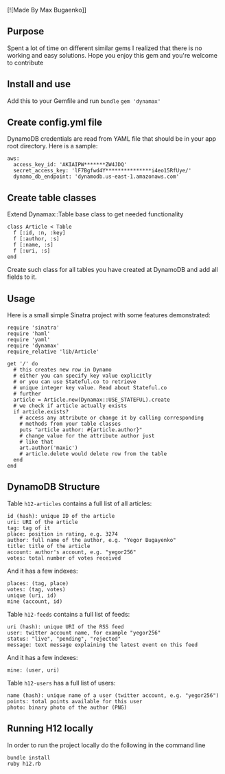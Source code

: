 [![Made By Max Bugaenko]]

## Purpose

Spent a lot of time on different similar gems I realized that there is no working
and easy solutions. Hope you enjoy this gem and you're welcome to contribute

## Install and use

Add this to your Gemfile and run ```bundle```
```gem 'dynamax'```

## Create config.yml file
DynamoDB credentials are read from YAML file that
should be in your app root directory. Here is a sample:

```
aws:
  access_key_id: 'AKIAIPW*******ZW4JDQ'
  secret_access_key: 'lF7Bgfwd4Y***************i4eo15RfUye/'
  dynamo_db_endpoint: 'dynamodb.us-east-1.amazonaws.com'
```

## Create table classes
Extend Dynamax::Table base class to get needed functionality
```
class Article < Table
  f [:id, :n, :key]
  f [:author, :s]
  f [:name, :s]
  f [:uri, :s]
end
```

Create such class for all tables you have created at DynamoDB
and add all fields to it.

## Usage
Here is a small simple Sinatra project with
some features demonstrated:

```
require 'sinatra'
require 'haml'
require 'yaml'
require 'dynamax'
require_relative 'lib/Article'

get '/' do
  # this creates new row in Dynamo
  # either you can specify key value explicitly
  # or you can use Stateful.co to retrieve
  # unique integer key value. Read about Stateful.co
  # further
  article = Article.new(Dynamax::USE_STATEFUL).create
  # we check if article actually exists
  if article.exists?
    # access any attribute or change it by calling corresponding
    # methods from your table classes
    puts "article author: #{article.author}"
    # change value for the attribute author just
    # like that
    art.author('maxic')
    # article.delete would delete row from the table
  end
end
```

## DynamoDB Structure

Table `h12-articles` contains a full list of all articles:

```
id (hash): unique ID of the article
uri: URI of the article
tag: tag of it
place: position in rating, e.g. 3274
author: full name of the author, e.g. "Yegor Bugayenko"
title: title of the article
account: author's account, e.g. "yegor256"
votes: total number of votes received
```

And it has a few indexes:

```
places: (tag, place)
votes: (tag, votes)
unique (uri, id)
mine (account, id)
```

Table `h12-feeds` contains a full list of feeds:

```
uri (hash): unique URI of the RSS feed
user: twitter account name, for example "yegor256"
status: "live", "pending", "rejected"
message: text message explaining the latest event on this feed
```

And it has a few indexes:

```
mine: (user, uri)
```

Table `h12-users` has a full list of users:

```
name (hash): unique name of a user (twitter account, e.g. "yegor256")
points: total points available for this user
photo: binary photo of the author (PNG)
```

## Running H12 locally

In order to run the project locally do the following in the command line
```
bundle install
ruby h12.rb
```

